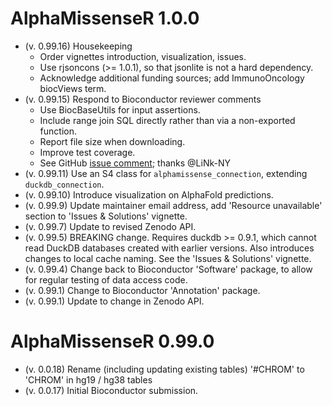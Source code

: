 # AlphaMissenseR 1.0.0

* (v. 0.99.16) Housekeeping
  - Order vignettes introduction, visualization, issues.
  - Use rjsoncons (>= 1.0.1), so that jsonlite is not a hard dependency.
  - Acknowledge additional funding sources; add ImmunoOncology biocViews term.
* (v. 0.99.15) Respond to Bioconductor reviewer comments
  - Use BiocBaseUtils for input assertions.
  - Include range join SQL directly rather than via a non-exported function.
  - Report file size when downloading.
  - Improve test coverage.
  - See GitHub [issue comment][]; thanks @LiNk-NY
* (v. 0.99.11) Use an S4 class for `alphamissense_connection`,
  extending `duckdb_connection`.
* (v. 0.99.10) Introduce visualization on AlphaFold predictions.
* (v. 0.99.9) Update maintainer email address, add 'Resource unavailable' section
  to 'Issues & Solutions' vignette.
* (v. 0.99.7) Update to revised Zenodo API.
* (v. 0.99.5) BREAKING change. Requires duckdb >= 0.9.1, which cannot
  read DuckDB databases created with earlier versions. Also introduces
  changes to local cache naming. See the 'Issues & Solutions' vignette.
* (v. 0.99.4) Change back to Bioconductor 'Software' package, to allow
  for regular testing of data access code.
* (v. 0.99.1) Change to Bioconductor 'Annotation' package.
* (v. 0.99.1) Update to change in Zenodo API.

# AlphaMissenseR 0.99.0

* (v. 0.0.18) Rename (including updating existing tables) '#CHROM' to
  'CHROM' in hg19 / hg38 tables
* (v. 0.0.17) Initial Bioconductor submission.

[issue comment]: https://github.com/Bioconductor/Contributions/issues/3221#issuecomment-1804040387
